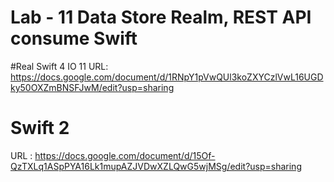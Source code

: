 # Lab - 11 Data Store Realm, REST API consume Swift
#Real Swift 4 IO 11
URL: https://docs.google.com/document/d/1RNpY1pVwQUl3koZXYCzlVwL16UGDky50OXZmBNSFJwM/edit?usp=sharing
# Swift 2
URL : https://docs.google.com/document/d/15Of-QzTXLq1ASpPYA16Lk1mupAZJVDwXZLQwG5wjMSg/edit?usp=sharing

